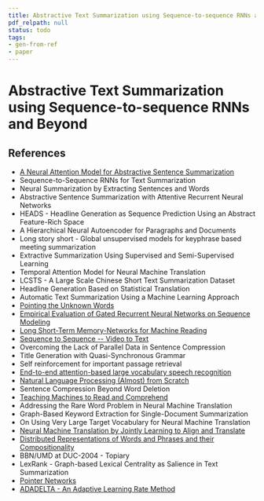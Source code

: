 ```yaml
---
title: Abstractive Text Summarization using Sequence-to-sequence RNNs and Beyond
pdf_relpath: null
status: todo
tags:
- gen-from-ref
- paper
---
```


# Abstractive Text Summarization using Sequence-to-sequence RNNs and Beyond

## References

- [A Neural Attention Model for Abstractive Sentence Summarization](./a-neural-attention-model-for-abstractive-sentence-summarization.md)
- Sequence-to-Sequence RNNs for Text Summarization
- Neural Summarization by Extracting Sentences and Words
- Abstractive Sentence Summarization with Attentive Recurrent Neural Networks
- HEADS - Headline Generation as Sequence Prediction Using an Abstract Feature-Rich Space
- A Hierarchical Neural Autoencoder for Paragraphs and Documents
- Long story short - Global unsupervised models for keyphrase based meeting summarization
- Extractive Summarization Using Supervised and Semi-Supervised Learning
- Temporal Attention Model for Neural Machine Translation
- LCSTS - A Large Scale Chinese Short Text Summarization Dataset
- Headline Generation Based on Statistical Translation
- Automatic Text Summarization Using a Machine Learning Approach
- [Pointing the Unknown Words](./pointing-the-unknown-words.md)
- [Empirical Evaluation of Gated Recurrent Neural Networks on Sequence Modeling](./empirical-evaluation-of-gated-recurrent-neural-networks-on-sequence-modeling.md)
- [Long Short-Term Memory-Networks for Machine Reading](./long-short-term-memory-networks-for-machine-reading.md)
- [Sequence to Sequence -- Video to Text](./sequence-to-sequence-video-to-text.md)
- Overcoming the Lack of Parallel Data in Sentence Compression
- Title Generation with Quasi-Synchronous Grammar
- Self reinforcement for important passage retrieval
- [End-to-end attention-based large vocabulary speech recognition](./end-to-end-attention-based-large-vocabulary-speech-recognition.md)
- [Natural Language Processing (Almost) from Scratch](./natural-language-processing-almost-from-scratch.md)
- Sentence Compression Beyond Word Deletion
- [Teaching Machines to Read and Comprehend](./teaching-machines-to-read-and-comprehend.md)
- Addressing the Rare Word Problem in Neural Machine Translation
- Graph-Based Keyword Extraction for Single-Document Summarization
- On Using Very Large Target Vocabulary for Neural Machine Translation
- [Neural Machine Translation by Jointly Learning to Align and Translate](./neural-machine-translation-by-jointly-learning-to-align-and-translate.md)
- [Distributed Representations of Words and Phrases and their Compositionality](./distributed-representations-of-words-and-phrases-and-their-compositionality.md)
- BBN/UMD at DUC-2004 - Topiary
- LexRank - Graph-based Lexical Centrality as Salience in Text Summarization
- [Pointer Networks](./pointer-networks.md)
- [ADADELTA - An Adaptive Learning Rate Method](./adadelta-an-adaptive-learning-rate-method.md)
